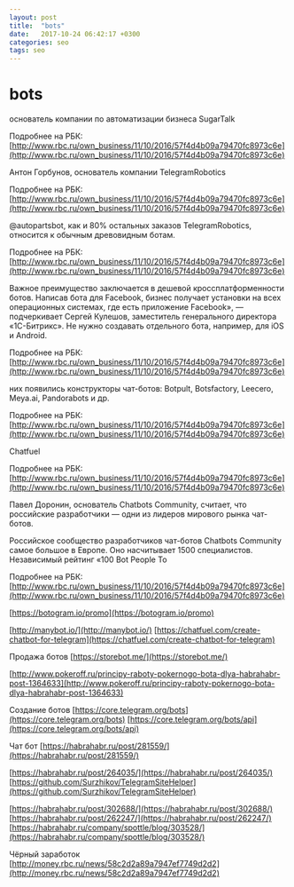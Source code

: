 ```yaml
---
layout: post
title:  "bots"
date:   2017-10-24 06:42:17 +0300
categories: seo
tags: seo
---
```


# bots
основатель компании по автоматизации бизнеса SugarTalk

Подробнее на РБК:
[http://www.rbc.ru/own_business/11/10/2016/57f4d4b09a79470fc8973c6e](http://www.rbc.ru/own_business/11/10/2016/57f4d4b09a79470fc8973c6e)


Антон Горбунов, основатель компании TelegramRobotics

Подробнее на РБК:
[http://www.rbc.ru/own_business/11/10/2016/57f4d4b09a79470fc8973c6e](http://www.rbc.ru/own_business/11/10/2016/57f4d4b09a79470fc8973c6e)



@autopartsbot, как и 80% остальных заказов TelegramRobotics, относится к обычным древовидным ботам.

Подробнее на РБК:
[http://www.rbc.ru/own_business/11/10/2016/57f4d4b09a79470fc8973c6e](http://www.rbc.ru/own_business/11/10/2016/57f4d4b09a79470fc8973c6e)


Важное преимущество заключается в дешевой кроссплатформенности ботов. Написав бота для Facebook, бизнес получает установки на всех операционных системах, где есть приложение Facebook», — подчеркивает Сергей Кулешов, заместитель генерального директора «1С-Битрикс». Не нужно создавать отдельного бота, например, для iOS и Android.

Подробнее на РБК:
[http://www.rbc.ru/own_business/11/10/2016/57f4d4b09a79470fc8973c6e](http://www.rbc.ru/own_business/11/10/2016/57f4d4b09a79470fc8973c6e)

 них появились конструкторы чат-ботов: Botpult, Botsfactory, Leecero, Meya.ai, Pandorabots и др.

Подробнее на РБК:
[http://www.rbc.ru/own_business/11/10/2016/57f4d4b09a79470fc8973c6e](http://www.rbc.ru/own_business/11/10/2016/57f4d4b09a79470fc8973c6e)


Chatfuel

Подробнее на РБК:
[http://www.rbc.ru/own_business/11/10/2016/57f4d4b09a79470fc8973c6e](http://www.rbc.ru/own_business/11/10/2016/57f4d4b09a79470fc8973c6e)


Павел Доронин, основатель Chatbots Community, считает, что российские разработчики — одни из лидеров мирового рынка чат-ботов.

Российское сообщество разработчиков чат-ботов Chatbots Community самое большое в Европе. Оно насчитывает 1500 специалистов. Независимый рейтинг «100 Bot People To

Подробнее на РБК:
[http://www.rbc.ru/own_business/11/10/2016/57f4d4b09a79470fc8973c6e](http://www.rbc.ru/own_business/11/10/2016/57f4d4b09a79470fc8973c6e)







[https://botogram.io/promo](https://botogram.io/promo)



[http://manybot.io/](http://manybot.io/)
[https://chatfuel.com/create-chatbot-for-telegram](https://chatfuel.com/create-chatbot-for-telegram)


Продажа ботов
[https://storebot.me/](https://storebot.me/)

[http://www.pokeroff.ru/principy-raboty-pokernogo-bota-dlya-habrahabr-post-1364633](http://www.pokeroff.ru/principy-raboty-pokernogo-bota-dlya-habrahabr-post-1364633)


Создание ботов
[https://core.telegram.org/bots](https://core.telegram.org/bots)
[https://core.telegram.org/bots/api](https://core.telegram.org/bots/api)


Чат бот
[https://habrahabr.ru/post/281559/](https://habrahabr.ru/post/281559/)

[https://habrahabr.ru/post/264035/](https://habrahabr.ru/post/264035/)
[https://github.com/Surzhikov/TelegramSiteHelper](https://github.com/Surzhikov/TelegramSiteHelper)

[https://habrahabr.ru/post/302688/](https://habrahabr.ru/post/302688/)
[https://habrahabr.ru/post/262247/](https://habrahabr.ru/post/262247/)
[https://habrahabr.ru/company/spottle/blog/303528/](https://habrahabr.ru/company/spottle/blog/303528/)




Чёрный заработок
[http://money.rbc.ru/news/58c2d2a89a7947ef7749d2d2](http://money.rbc.ru/news/58c2d2a89a7947ef7749d2d2)
